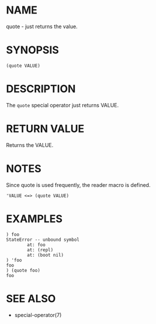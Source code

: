 # NAME
quote - just returns the value.

# SYNOPSIS

    (quote VALUE)

# DESCRIPTION
The `quote` special operator just returns VALUE.

# RETURN VALUE
Returns the VALUE.

# NOTES
Since quote is used frequently, the reader macro is defined.

    'VALUE <=> (quote VALUE)

# EXAMPLES

    ) foo
    StateError -- unbound symbol
            at: foo
            at: (repl)
            at: (boot nil)
    ) 'foo
    foo
    ) (quote foo)
    foo

# SEE ALSO
- special-operator(7)
